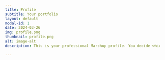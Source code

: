 ```yaml
---
title: Profile
subtitle: Your portfolio
layout: default
modal-id: 1
date: 2024-03-26
img: profile.png
thumbnail: profile.png
alt: image-alt
description: This is your professional Marchup profile. You decide which sections to make visible. Once complete, AI will help generate your resume

---
```

